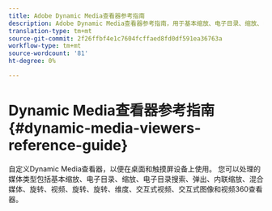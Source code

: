 ```yaml
---
title: Adobe Dynamic Media查看器参考指南
description: Adobe Dynamic Media查看器参考指南，用于基本缩放、电子目录、缩放、电子目录搜索、弹出、内联缩放、混合媒体、旋转、视频、旋转、旋转、维度、交互式视频、交互式图像和视频360查看器。
translation-type: tm+mt
source-git-commit: 2f26ffbf4e1c7604fcffaed8fd0df591ea36763a
workflow-type: tm+mt
source-wordcount: '81'
ht-degree: 0%

---
```



# Dynamic Media查看器参考指南{#dynamic-media-viewers-reference-guide}

自定义Dynamic Media查看器，以便在桌面和触摸屏设备上使用。 您可以处理的媒体类型包括基本缩放、电子目录、缩放、电子目录搜索、弹出、内联缩放、混合媒体、旋转、视频、旋转、旋转、维度、交互式视频、交互式图像和视频360查看器。

